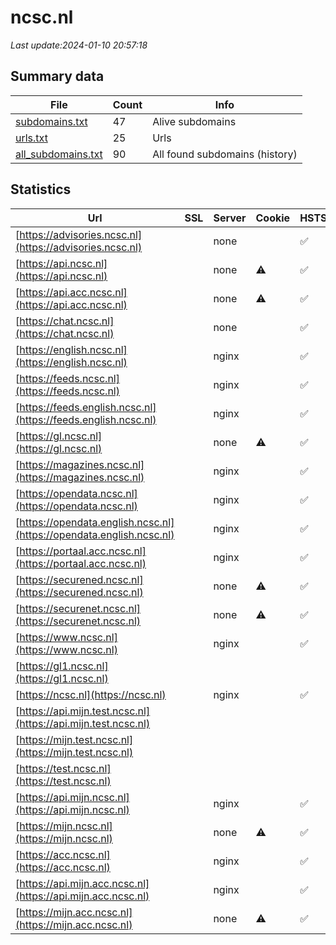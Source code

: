 # ncsc.nl
*Last update:2024-01-10 20:57:18*
## Summary data
| File       | Count | Info |
|------------|-------|------|
|[subdomains.txt](/data/ncsc/subdomains.txt)|47|Alive subdomains|
|[urls.txt](/data/ncsc/urls.txt)|25|Urls|
|[all_subdomains.txt](/data/ncsc/all_subdomains.txt)|90|All found subdomains (history)|
## Statistics
| Url | SSL | Server | Cookie | HSTS | CSP | XFO | XXP | RP | Tech |
|------------|-------|------|------|------|------|------|------|------|------|
|[https://advisories.ncsc.nl](https://advisories.ncsc.nl)| |none| |:white_check_mark: | | |:white_check_mark: | | |:white_check_mark: | |HSTS| |
|[https://api.ncsc.nl](https://api.ncsc.nl)| |none|:warning: |:white_check_mark: | | | | |:white_check_mark: | |HSTS| |
|[https://api.acc.ncsc.nl](https://api.acc.ncsc.nl)| |none|:warning: |:white_check_mark: | | | | |:white_check_mark: | |HSTS| |
|[https://chat.ncsc.nl](https://chat.ncsc.nl)| |none| |:white_check_mark: | |:white_check_mark: | | |:white_check_mark: | |HSTS| |
|[https://english.ncsc.nl](https://english.ncsc.nl)| |nginx| |:white_check_mark: | |:warning: |:white_check_mark: | |:white_check_mark: | |:white_check_mark: | |Bloomreach HSTS Ngin...| |
|[https://feeds.ncsc.nl](https://feeds.ncsc.nl)| |nginx| |:white_check_mark: | | |:white_check_mark: | |:white_check_mark: | |:white_check_mark: | |HSTS Nginx| |
|[https://feeds.english.ncsc.nl](https://feeds.english.ncsc.nl)| |nginx| |:white_check_mark: | | |:white_check_mark: | |:white_check_mark: | |:white_check_mark: | |HSTS Nginx| |
|[https://gl.ncsc.nl](https://gl.ncsc.nl)| |none|:warning: |:white_check_mark: | |:white_check_mark: | |:white_check_mark: | |:white_check_mark: | |HSTS| |
|[https://magazines.ncsc.nl](https://magazines.ncsc.nl)| |nginx| |:white_check_mark: | |:warning: |:white_check_mark: | |:white_check_mark: | |:white_check_mark: | |HSTS Nginx| |
|[https://opendata.ncsc.nl](https://opendata.ncsc.nl)| |nginx| |:white_check_mark: | | |:white_check_mark: | |:white_check_mark: | |:white_check_mark: | |HSTS Nginx| |
|[https://opendata.english.ncsc.nl](https://opendata.english.ncsc.nl)| |nginx| |:white_check_mark: | | |:white_check_mark: | |:white_check_mark: | |:white_check_mark: | |HSTS Nginx| |
|[https://portaal.acc.ncsc.nl](https://portaal.acc.ncsc.nl)| |nginx| |:white_check_mark: | |:warning: |:white_check_mark: | |:white_check_mark: | |:white_check_mark: | |HSTS| |
|[https://securened.ncsc.nl](https://securened.ncsc.nl)| |none|:warning: |:white_check_mark: | |:warning: |:white_check_mark: | | |:white_check_mark: | |HSTS| |
|[https://securenet.ncsc.nl](https://securenet.ncsc.nl)| |none|:warning: |:white_check_mark: | |:warning: |:white_check_mark: | | |:white_check_mark: | |HSTS| |
|[https://www.ncsc.nl](https://www.ncsc.nl)| |nginx| |:white_check_mark: | |:warning: |:white_check_mark: | |:white_check_mark: | |:white_check_mark: | |Bloomreach HSTS Ngin...| |
|[https://gl1.ncsc.nl](https://gl1.ncsc.nl)| | | | | | | |:white_check_mark: | |HSTS| |
|[https://ncsc.nl](https://ncsc.nl)| |nginx| |:white_check_mark: | |:warning: |:white_check_mark: | |:white_check_mark: | |:white_check_mark: | |HSTS Nginx| |
|[https://api.mijn.test.ncsc.nl](https://api.mijn.test.ncsc.nl)| | | | | | | |:white_check_mark: | |HSTS| |
|[https://mijn.test.ncsc.nl](https://mijn.test.ncsc.nl)| | | | | | | |:white_check_mark: | |HSTS| |
|[https://test.ncsc.nl](https://test.ncsc.nl)| | | | | | | |:white_check_mark: | |HSTS| |
|[https://api.mijn.ncsc.nl](https://api.mijn.ncsc.nl)| |nginx| |:white_check_mark: | |:warning: |:white_check_mark: | |:white_check_mark: | |:white_check_mark: | |HSTS| |
|[https://mijn.ncsc.nl](https://mijn.ncsc.nl)| |none|:warning: |:white_check_mark: | | | | |:white_check_mark: | |HSTS| |
|[https://acc.ncsc.nl](https://acc.ncsc.nl)| |nginx| |:white_check_mark: | |:warning: |:white_check_mark: | |:white_check_mark: | |:white_check_mark: | |HSTS| |
|[https://api.mijn.acc.ncsc.nl](https://api.mijn.acc.ncsc.nl)| |nginx| |:white_check_mark: | |:warning: |:white_check_mark: | |:white_check_mark: | |:white_check_mark: | |HSTS| |
|[https://mijn.acc.ncsc.nl](https://mijn.acc.ncsc.nl)| |none|:warning: |:white_check_mark: | | | | |:white_check_mark: | |HSTS| |